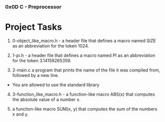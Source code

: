 ### 0x0D C - Preprocessor
# Project Tasks

1. 0-object_like_macro.h - a header file that defines a macro named SIZE as an abbreviation for the token 1024.

2. 1-pi.h - a header file that defines a macro named PI as an abbreviation for the token 3.14159265359.

3. 2-main.c a program that prints the name of the file it was compiled from, followed by a new line.

 - You are allowed to use the standard library
4. 3-function_like_macro.h - a function-like macro ABS(x) that computes the absolute value of a number x.

5. a function-like macro SUM(x, y) that computes the sum of the numbers x and y.

